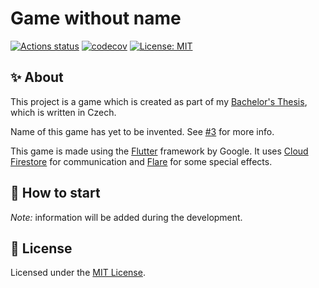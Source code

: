 # Game without name

[![Actions status](https://github.com/tenhobi/game-without-name/workflows/CI/badge.svg)](https://github.com/tenhobi/game-without-name/actions)
[![codecov](https://codecov.io/gh/tenhobi/game-without-name/branch/master/graph/badge.svg?token=WULJnl23VB)](https://codecov.io/gh/tenhobi/game-without-name)
[![License: MIT](https://img.shields.io/badge/License-MIT-blue.svg)](https://opensource.org/licenses/MIT)

## ✨ About

This project is a game which is created as part of my [Bachelor's Thesis](https://github.com/tenhobi/bachelors-thesis), which is written in Czech.

Name of this game has yet to be invented. See [#3](https://github.com/tenhobi/game-without-name/issues/3) for more info.

This game is made using the [Flutter](https://flutter.dev) framework by Google. It uses [Cloud Firestore](https://firebase.google.com/products/firestore/) for communication and [Flare](https://www.2dimensions.com/about-flare) for some special effects.

## 🚀 How to start

_Note:_ information will be added during the development.

## 📃 License

Licensed under the [MIT License](LICENSE).
